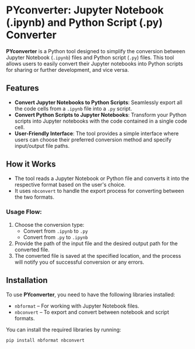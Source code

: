 # PYconverter: Jupyter Notebook (.ipynb) and Python Script (.py) Converter

**PYconverter** is a Python tool designed to simplify the conversion between Jupyter Notebook (`.ipynb`) files and Python script (`.py`) files. This tool allows users to easily convert their Jupyter notebooks into Python scripts for sharing or further development, and vice versa.

## Features

- **Convert Jupyter Notebooks to Python Scripts**: Seamlessly export all the code cells from a `.ipynb` file into a `.py` script.
- **Convert Python Scripts to Jupyter Notebooks**: Transform your Python scripts into Jupyter notebooks with the code contained in a single code cell.
- **User-Friendly Interface**: The tool provides a simple interface where users can choose their preferred conversion method and specify input/output file paths.

## How it Works

- The tool reads a Jupyter Notebook or Python file and converts it into the respective format based on the user's choice.
- It uses `nbconvert` to handle the export process for converting between the two formats.

### Usage Flow:
1. Choose the conversion type:
   - Convert from `.ipynb` to `.py`
   - Convert from `.py` to `.ipynb`
2. Provide the path of the input file and the desired output path for the converted file.
3. The converted file is saved at the specified location, and the process will notify you of successful conversion or any errors.

## Installation

To use **PYconverter**, you need to have the following libraries installed:

- `nbformat` – For working with Jupyter Notebook files.
- `nbconvert` – To export and convert between notebook and script formats.

You can install the required libraries by running:

```bash
pip install nbformat nbconvert
